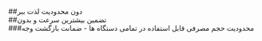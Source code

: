 ##دون محدودیت لذت ببر
<br>
##تضمین بیشترین سرعت و بدون
<br>
###محدودیت حجم مصرفی قابل استفاده در تمامی دستگاه ها - ضمانت بازگشت وجه

